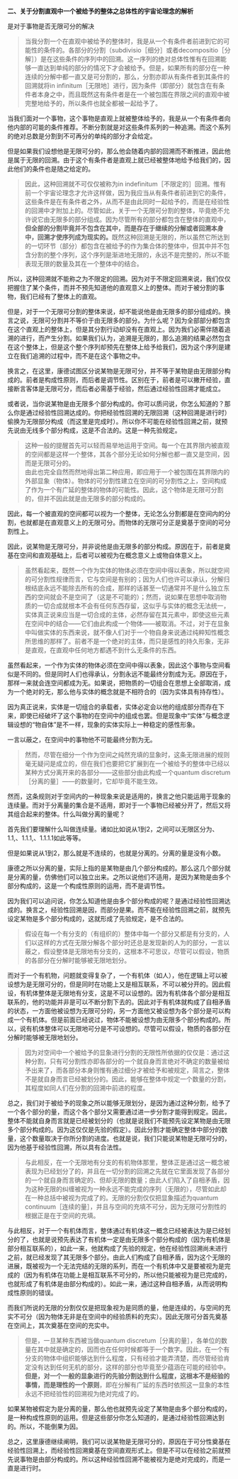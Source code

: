 <p><b>二、关于分割直观中一个被给予的整体之总体性的宇宙论理念的解析</b></p><p>是对于事物是否无限可分的解决</p><blockquote>当我分割一个在直观中被给予的整体时，我是从一个有条件者前进到它的可能性的条件的。各部分的分割（subdivisio［细分］或者decompositio［分解］）是在这些条件的序列中的回溯。这一序列的绝对总体性惟有在回溯能够一直达到单纯的部分的情况下才会被给予。但是，如果所有的部分在一种连续的分解中都一直又是可分割的，那么，分割亦即从有条件者到其条件的回溯就将in infinitum［无限地］进行，因为条件（即部分）就包含在有条件者本身之中，而且既然这有条件者是在一个被包围在界限之间的直观中被完整地给予的，所以条件也就全都被一起给予了。</blockquote><p>当我们面对一个事物，这个事物是直观上就被整体给予的，我是从一个有条件者向他内部的可能的条件推荐。不断分割就是对这些条件系列的一种追溯。而这个系列的绝对总数是分割到不可再分的单纯的部分才会给定。</p><p>但是如果我们设想他是无限可分的，那么他会随着内部的回溯而不断推进，因此他是属于无限的回溯。由于这个有条件者是直观上就已经被整体地给予给我们的，因此他们的条件也是随之给定的。</p><blockquote>因此，这种回溯就不可仅仅被称为in indefinitum［不限定的］回溯。惟有前一个宇宙论理念才允许这样做，因为我应当从有条件者前进到它的条件，这些条件是在有条件者之外，从而不是由此同时一起给予的，而是在经验性的回溯中才附加上的。尽管如此，关于一个无限可分割的整体，毕竟绝不允许说它由无限多的部分组成。因为尽管所有的部分都包含在整体的直观中，<b>但全部的分割毕竟并不包含在其中，而是存在于继续的分解或者回溯本身中，回溯才使序列成为现实的。</b>既然这种回溯是无限的，所以虽然它所达到的一切环节（部分）都包含在被给予的作为集合体的整体中，但其中并不包含分割的整个序列，这个序列是渐进地无限的，永远不是完整的，所以不能表现无限的数量及其在一个整体中的结合。</blockquote><p>所以，这种回溯就不能称之为不限定的回溯。因为对于不限定回溯来说，我们仅仅把握住了某个条件，而并不预先知道他的直观意义上的整体。而对于被分割的事物，我们已经有了整体上的直观。</p><p>但是，对于一个无限可分割的整体来说，却不能说他是由无限多的部分组成的。换言之说，无限可分割并不等价于由无限多的部分。为什么呢？因为全部部分都包含在这个直观上的整体上，但是其分割行动却没有在直观上。因为我们必需伴随着追溯的进行，而产生分割。如果我们认为，追溯是无限的，那么追溯的结果必然包含在这个整体上，但是这个整个序列却预先在整体上给予给我们，因为这个序列是建立在我们追溯的过程中，而不是在这个事物之中。</p><p>换言之，在这里，康德试图区分说某物是无限可分，并不等于某物是由无限部分构成的。前者是构成性原则，而后者是调节性。区别在于，前者是可以撇开经验，直接断言客体是无限可分，而后者必需基于经验，然后通过经验性回溯才能成立。</p><p>或者说，当你说某物是由无限多个部分构成的。你可以质问说，你怎么知道的？那么你是通过经验性回溯达成的。你把经验性回溯的无限回溯（这种回溯是进行时）偷换为无限部分构成（而这里是完成时）。所以你不可能在经验性回溯之前，就预先说由无线多个部分构成，这是不合法的。这是一种先验规定。</p><blockquote>这种一般的提醒首先可以轻而易举地运用于空间。每一个在其界限内被直观的空间都是这样一个整体，其各个部分无论如何分解也都一直又是空间，因而是无限可分的。<br>由此也完全自然而然地得出第二种应用，即应用于一个被包围在其界限内的外部显象（物体）。物体的可分割性建立在空间的可分割性之上，空间构成了作为一个有广延的整体的物体的可能性。因此，这个物体是无限可分割的，但并不因此就是由无限多的部分构成的。</blockquote><p>因此，每一个被直观的空间都可以视为一个整体，无论怎么分割都是在空间内的分割，也就都是在直观意义上的无限可分。而物体的无限可分正是奠基于空间的可分割性上。</p><p>因此，说某物是无限可分，并非说他是由无限多的部分构成。原因在于，前者是奠基在空间和直观基础上，后者可以被视为在概念意义上或物自体意义上。</p><blockquote>虽然看起来，既然一个作为实体的物体必须在空间中得以表象，所以就空间的可分割性规律而言，它与空间是有别的；因为人们也许可以承认，分解归根结底永远不能除去所有的合成，那样的话甚至一切通常并不是什么独立东西的空间就会不是空间了（这是不可能的）；然而，说如果在思想中取消物质的一切合成就根本不会有任何东西存留，这似乎与实体的概念无法统一，实体真正说来应当是一切合成的主体，必然存留在其元素中，即使这些元素在空间中的结合——它们由此构成一个物体——被取消。不过，对于在显象中叫做实体的东西来说，就不像人们对于一个物自身来说通过纯粹知性概念所思维的那样了。前者不是一个绝对的主体，而只是感性的持久形象，无非是直观，在直观中任何地方都遇不到什么无条件的东西。</blockquote><p>虽然看起来，一个作为实体的物体必须在空间中得以表象，因此这个事物与空间看似是不同的。但是同时人们也得承认，分割永远不能最终分割成为无。原因在于，那样一来就会连空间都成为无。如果说，把物质的一切组合在思想上全部取消，成为一个绝对的无，那么他与实体的概念就是不相符合的（因为实体具有持存性）。</p><p>因为真正说来，实体是一切组合的承载者，实体必定会以他的组成部分而存在下来，即使已经破坏了这个事物的在空间中的组成也罢。但是现象中“实体”与概念逻辑设想的“物自体”是不一样，现象的实体实际上一种稳定的感性形象。</p><p>一言以蔽之，在空间中的事物他不可能最终分割为无。</p><blockquote>然而，尽管在细分一个作为空间之纯然充填的显象时，这条无限进展的规则毫无疑问是成立的，但在我们也要把它扩展到在一个被给予的整体中已经以某种方式分离开来的各部分——这些部分由此构成一个quantum discretum［分离的量］——的数量时，它却毕竟不能生效。</blockquote><p>然而，这条规则对于空间内的一种现象来说是适用的，换言之他只能运用于现象的连续量。而对于分离量的集合是不适用，即对于一个事物已经被分开了，然后又将其组合起来的整体。什么叫做分离的量呢？</p><p>首先我们要理解什么叫做连续量。诸如比如说从1到2，之间可以无限区分为、1.1,、1.1.1,、1.1.1.1如此等等。</p><p>但是如果说从1到2，那么就是不连续的，也就是分离的。分离的量是没有小数。</p><p>康德之所以分离的量，实际上指的是某物是由几个部分构成的。那么这几个部分就是分离的量，仿佛他们可以独立出来。之所以说他们不适用，是因为某物是由多个部分构成的，这是一个构成性原则的运用，而不是调节性。</p><p>因为我们可以追问说，你怎么知道他是由多个部分构成的呢？是通过经验性回溯达成的。换言之，经验性回溯是因，而部分是果。而不能在经验性回溯之前，就预先设定某物是多个部分构成的，这就形成了先验规定，是不合法的。</p><blockquote>假设在每一个有分支的（有组织的）整体中每一个部分又都是有分支的，人们以这样的方式在无限分解各个部分时还总是发现新的人为的部分，一言以蔽之，假设整体是无限地有分支的，这根本不可思议，尽管可以假设，物质的各部分在分解时能够被无限地划分。</blockquote><p>而对于一个有机物，问题就变得复杂了，一个有机体（如人），他在逻辑上可以被设想为是无限可分的，但是同时在功能上又是相互联系，不可以被分开的。因此假设，有机体整体是无限地有分支，这是不可以设想的。因为有机体各个部分是相互联系的，他的功能并非是可以不断分割下去的。因此对于有机体就构成了自相矛盾的状态，一方面他被设想为无限可分的，另一方面他又被设想为各个部分是可以构成一个有机体。但是前面已经说过，物体不能被设想为由无限多个部分构成的。所以，说有机体整体可以无限地可分是不可设想的。尽管可以假设，物质的各部分在分解时能够被无限地划分。</p><blockquote>因为对空间中一个被给予的显象进行分割的无限性所依据的仅仅是：通过这种分割，只有可分割性亦即各部分的一个就自身而言绝对不确定的数量被给予出来了，而各部分本身则惟有通过细分才被给予和被规定，简言之，整体不是就自身而言已经被划分的。因此，能够在整体中规定一个数量的分割，其程度如同人们在分割的回溯中前进的程度。</blockquote><p>总之，我们对于被给予的现象之所以能够无限划分，是因为通过这种分割，给予了一个各个部分的量，而这个各个部分又需要通过进一步分割才能得到规定。因此，整体不能就自身而言就是已经被划分的（也就是说我们不能预先设定某物是由无限多个部分构成的。因为这仅仅是先验的假定）。因此分割才能确定整体中部分的数量，这个数量取决于你所分割的进度。也就是说，我们只能说某物是无限可分的，因为他基于经验性回溯，所以具有合法性。</p><blockquote>与此相反，在一个无限地有分支的有机物体那里，整体正是通过这一概念被表现为已经划分了的，并且在一切分割的回溯之先就在它里面发现了各部分的一个就自身而言确定的、但却无限的数量；由此人们陷入了自相矛盾，因为这种无限的纠缠被视为一种永远不能完成的序列（无限的），尽管如此却在一种总括中被视为完成了的。无限的分割仅仅把显象描述为quantum continuum［连续的量］，并且与空间的充填不可分，因为无限可分割性的根据正是在于空间的充填。</blockquote><p>与此相反，对于一个有机体而言，整体通过有机体这一概念已经被表达为是已经划分的了，也就是说预先表达了有机体一定是由无限多个部分构成的（因为有机体是部分相互联系的），如此一来，他就构成了先验的规定，他在经验性回溯尚未进行之前，就已经发现了其无限多个部分。由此人们构成了自相矛盾，因为这个无限的进展，既被视为一个无法完结的无限的系列，而在一个有机体中又是要被视为是完成的（因为有机体在功能上是相互联系不可分的，所以他只能被视为是已完成的，也就形成了有机体是由部分构成的）。如此一来，通过这种自相矛盾，从而说明构成性原则的错误。</p><p>而我们所说的无限的分割仅仅是把现象视为是同质的量，他是连续的，与空间的充实不可分（因为物体无非是在空间中的经验质料的充实）。因此无限可分首先奠基在空间上，其次奠基在空间的充实中。</p><blockquote>但是，一旦某种东西被当做quantum discretum［分离的量］，各单位的数量在其中就是确定的，因而也在任何时候都等于一个数字。因此，在一个有分支的物体中组织能够达到什么程度，只有经验才能弄清楚，而尽管经验肯定没有达到任何无机的部分，这样的部分也毕竟至少蕴涵在可能的经验中。<b>但是，对一个一般的显象进行的先验分割达到什么程度，这根本不是经验的事情，而是理性的一个原则</b>，即在分解有广延的东西时依照这一显象的本性永远不把经验性的回溯视为绝对完成了的。</blockquote><p>如果某物被假定为是分离的量，那么他也就预先设定了某物是由多个部分构成的，是一种构成性原则的运用。但是这些部分你怎么知道的，是通过经验性回溯达到的。所以，不能倒果为因。</p><p>总之，这里康德继续阐明，我们可以说某物是无限可分的，原因在于可分性奠基在经验性回溯上，而经验性回溯奠基在空间直观形式上。但是不可以在经验之前就预先说事物是由部分构成的。所以这种经验性回溯不能被视为是绝对完成的，而是一直是进行时。</p>